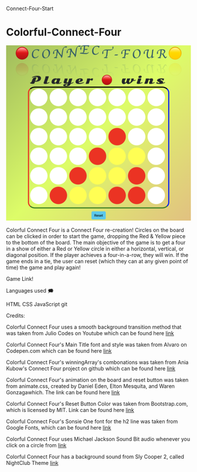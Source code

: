 Connect-Four-Start
# Colorful-Connect-Four

![Connect Four](/assets/images/Connect-Four.jpg "Connect Four")

Colorful Connect Four is a Connect Four re-creation! Circles on the board can be clicked in order to start the game, dropping the Red & Yellow piece to the bottom of the board. The main objective of the game is to get a four in a show of either a Red or Yellow circle in either a horizontal, vertical, or diagonal position. If the player achieves a four-in-a-row, they will win. If the game ends in a tie, the user can reset (which they can at any given point of time) the game and play again! 

Game Link!

Languages used 🗯

HTML
CSS
JavaScript
git

Credits:

Colorful Connect Four uses a smooth background transition method that was taken from Julio Codes on Youtube which can be found here [link](https://www.youtube.com/watch?v=fBRzD6dwJfw&ab_channel=JulioCodes)

Colorful Connect Four's Main Title font and style was taken from Alvaro on Codepen.com which can be found here [link](https://codepen.io/alvarotrigo/pen/xxLvyOG)

Colorful Connect Four's winningArray's combonations was taken from Ania Kubow's Connect Four project on github which can be found here [link](https://github.com/kubowania/connect-four)

Colorful Connect Four's animation on the board and reset button was taken from animate.css, created by Daniel Eden, Elton Mesquita, and Waren Gonzagawhich. The link can be found here [link](https://animate.style/)

Colorful Connect Four's Reset Button Color was taken from Bootstrap.com, which is licensed by MIT. Link can be found here [link](https://getbootstrap.com/)

Colorful Connect Four's Sonsie One font for the h2 line was taken from Google Fonts, which can be found here [link](https://fonts.google.com/)

Colorful Connect Four uses Michael Jackson Sound Bit audio whenever you click on a circle from [link](https://www.youtube.com/watch?v=e62M-5-7ajY&t=136s&ab_channel=KiedisEnvy)

Colorful Connect Four has a background sound from Sly Cooper 2, called NightClub Theme [link](https://www.youtube.com/watch?v=nMaOPytadLU&t=251s&ab_channel=pikagirl123)